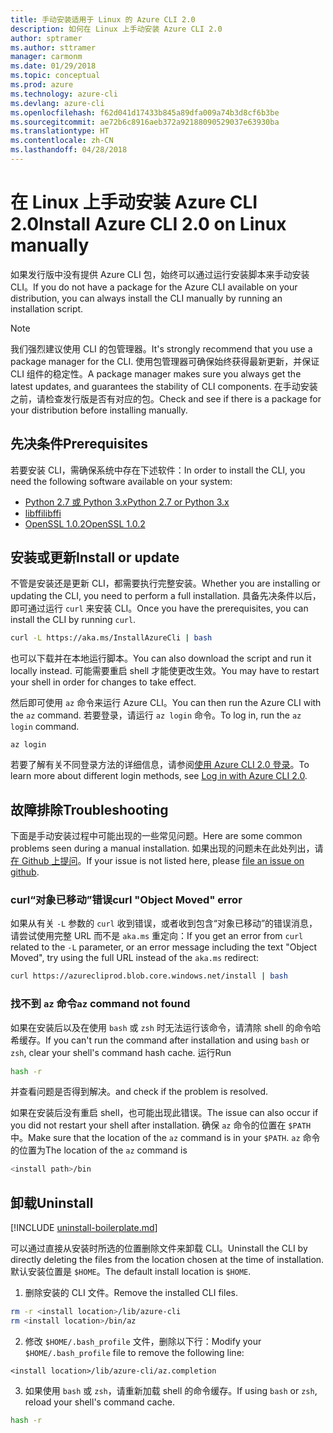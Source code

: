 ```yaml
---
title: 手动安装适用于 Linux 的 Azure CLI 2.0
description: 如何在 Linux 上手动安装 Azure CLI 2.0
author: sptramer
ms.author: sttramer
manager: carmonm
ms.date: 01/29/2018
ms.topic: conceptual
ms.prod: azure
ms.technology: azure-cli
ms.devlang: azure-cli
ms.openlocfilehash: f62d041d17433b845a89dfa009a74b3d8cf6b3be
ms.sourcegitcommit: ae72b6c8916aeb372a92188090529037e63930ba
ms.translationtype: HT
ms.contentlocale: zh-CN
ms.lasthandoff: 04/28/2018
---
```

# <a name="install-azure-cli-20-on-linux-manually"></a><span data-ttu-id="1a161-103">在 Linux 上手动安装 Azure CLI 2.0</span><span class="sxs-lookup"><span data-stu-id="1a161-103">Install Azure CLI 2.0 on Linux manually</span></span>

<span data-ttu-id="1a161-104">如果发行版中没有提供 Azure CLI 包，始终可以通过运行安装脚本来手动安装 CLI。</span><span class="sxs-lookup"><span data-stu-id="1a161-104">If you do not have a package for the Azure CLI available on your distribution, you can always install the CLI manually by running an installation script.</span></span>

> [!NOTE]
> <span data-ttu-id="1a161-105">我们强烈建议使用 CLI 的包管理器。</span><span class="sxs-lookup"><span data-stu-id="1a161-105">It's strongly recommend that you use a package manager for the CLI.</span></span> <span data-ttu-id="1a161-106">使用包管理器可确保始终获得最新更新，并保证 CLI 组件的稳定性。</span><span class="sxs-lookup"><span data-stu-id="1a161-106">A package manager makes sure you always get the latest updates, and guarantees the stability of CLI components.</span></span> <span data-ttu-id="1a161-107">在手动安装之前，请检查发行版是否有对应的包。</span><span class="sxs-lookup"><span data-stu-id="1a161-107">Check and see if there is a package for your distribution before installing manually.</span></span>

## <a name="prerequisites"></a><span data-ttu-id="1a161-108">先决条件</span><span class="sxs-lookup"><span data-stu-id="1a161-108">Prerequisites</span></span>

<span data-ttu-id="1a161-109">若要安装 CLI，需确保系统中存在下述软件：</span><span class="sxs-lookup"><span data-stu-id="1a161-109">In order to install the CLI, you need the following software available on your system:</span></span>

* [<span data-ttu-id="1a161-110">Python 2.7 或 Python 3.x</span><span class="sxs-lookup"><span data-stu-id="1a161-110">Python 2.7 or Python 3.x</span></span>](https://www.python.org/downloads/)
* [<span data-ttu-id="1a161-111">libffi</span><span class="sxs-lookup"><span data-stu-id="1a161-111">libffi</span></span>](https://sourceware.org/libffi/)
* [<span data-ttu-id="1a161-112">OpenSSL 1.0.2</span><span class="sxs-lookup"><span data-stu-id="1a161-112">OpenSSL 1.0.2</span></span>](https://www.openssl.org/source/)

## <a name="install-or-update"></a><span data-ttu-id="1a161-113">安装或更新</span><span class="sxs-lookup"><span data-stu-id="1a161-113">Install or update</span></span>

<span data-ttu-id="1a161-114">不管是安装还是更新 CLI，都需要执行完整安装。</span><span class="sxs-lookup"><span data-stu-id="1a161-114">Whether you are installing or updating the CLI, you need to perform a full installation.</span></span> <span data-ttu-id="1a161-115">具备先决条件以后，即可通过运行 `curl` 来安装 CLI。</span><span class="sxs-lookup"><span data-stu-id="1a161-115">Once you have the prerequisites, you can install the CLI by running `curl`.</span></span>

```bash
curl -L https://aka.ms/InstallAzureCli | bash
```

<span data-ttu-id="1a161-116">也可以下载并在本地运行脚本。</span><span class="sxs-lookup"><span data-stu-id="1a161-116">You can also download the script and run it locally instead.</span></span> <span data-ttu-id="1a161-117">可能需要重启 shell 才能使更改生效。</span><span class="sxs-lookup"><span data-stu-id="1a161-117">You may have to restart your shell in order for changes to take effect.</span></span> 

<span data-ttu-id="1a161-118">然后即可使用 `az` 命令来运行 Azure CLI。</span><span class="sxs-lookup"><span data-stu-id="1a161-118">You can then run the Azure CLI with the `az` command.</span></span> <span data-ttu-id="1a161-119">若要登录，请运行 `az login` 命令。</span><span class="sxs-lookup"><span data-stu-id="1a161-119">To log in, run the `az login` command.</span></span>

```azurecli
az login
```

<span data-ttu-id="1a161-120">若要了解有关不同登录方法的详细信息，请参阅[使用 Azure CLI 2.0 登录](authenticate-azure-cli.md)。</span><span class="sxs-lookup"><span data-stu-id="1a161-120">To learn more about different login methods, see [Log in with Azure CLI 2.0](authenticate-azure-cli.md).</span></span>

## <a name="troubleshooting"></a><span data-ttu-id="1a161-121">故障排除</span><span class="sxs-lookup"><span data-stu-id="1a161-121">Troubleshooting</span></span>

<span data-ttu-id="1a161-122">下面是手动安装过程中可能出现的一些常见问题。</span><span class="sxs-lookup"><span data-stu-id="1a161-122">Here are some common problems seen during a manual installation.</span></span> <span data-ttu-id="1a161-123">如果出现的问题未在此处列出，请[在 Github 上提问](https://github.com/Azure/azure-cli/issues)。</span><span class="sxs-lookup"><span data-stu-id="1a161-123">If your issue is not listed here, please [file an issue on github](https://github.com/Azure/azure-cli/issues).</span></span>
### <a name="curl-object-moved-error"></a><span data-ttu-id="1a161-124">curl“对象已移动”错误</span><span class="sxs-lookup"><span data-stu-id="1a161-124">curl "Object Moved" error</span></span>

<span data-ttu-id="1a161-125">如果从有关 `-L` 参数的 `curl` 收到错误，或者收到包含“对象已移动”的错误消息，请尝试使用完整 URL 而不是 `aka.ms` 重定向：</span><span class="sxs-lookup"><span data-stu-id="1a161-125">If you get an error from `curl` related to the `-L` parameter, or an error message including the text "Object Moved", try using the full URL instead of the `aka.ms` redirect:</span></span>

```bash
curl https://azurecliprod.blob.core.windows.net/install | bash
```

### <a name="az-command-not-found"></a><span data-ttu-id="1a161-126">找不到 `az` 命令</span><span class="sxs-lookup"><span data-stu-id="1a161-126">`az` command not found</span></span>

<span data-ttu-id="1a161-127">如果在安装后以及在使用 `bash` 或 `zsh` 时无法运行该命令，请清除 shell 的命令哈希缓存。</span><span class="sxs-lookup"><span data-stu-id="1a161-127">If you can't run the command after installation and using `bash` or `zsh`, clear your shell's command hash cache.</span></span> <span data-ttu-id="1a161-128">运行</span><span class="sxs-lookup"><span data-stu-id="1a161-128">Run</span></span>

```bash
hash -r
```

<span data-ttu-id="1a161-129">并查看问题是否得到解决。</span><span class="sxs-lookup"><span data-stu-id="1a161-129">and check if the problem is resolved.</span></span>

<span data-ttu-id="1a161-130">如果在安装后没有重启 shell，也可能出现此错误。</span><span class="sxs-lookup"><span data-stu-id="1a161-130">The issue can also occur if you did not restart your shell after installation.</span></span> <span data-ttu-id="1a161-131">确保 `az` 命令的位置在 `$PATH` 中。</span><span class="sxs-lookup"><span data-stu-id="1a161-131">Make sure that the location of the `az` command is in your `$PATH`.</span></span> <span data-ttu-id="1a161-132">`az` 命令的位置为</span><span class="sxs-lookup"><span data-stu-id="1a161-132">The location of the `az` command is</span></span>

```bash
<install path>/bin
```

## <a name="uninstall"></a><span data-ttu-id="1a161-133">卸载</span><span class="sxs-lookup"><span data-stu-id="1a161-133">Uninstall</span></span>

[!INCLUDE [uninstall-boilerplate.md](includes/uninstall-boilerplate.md)]

<span data-ttu-id="1a161-134">可以通过直接从安装时所选的位置删除文件来卸载 CLI。</span><span class="sxs-lookup"><span data-stu-id="1a161-134">Uninstall the CLI by directly deleting the files from the location chosen at the time of installation.</span></span> <span data-ttu-id="1a161-135">默认安装位置是 `$HOME`。</span><span class="sxs-lookup"><span data-stu-id="1a161-135">The default install location is `$HOME`.</span></span>

1. <span data-ttu-id="1a161-136">删除安装的 CLI 文件。</span><span class="sxs-lookup"><span data-stu-id="1a161-136">Remove the installed CLI files.</span></span>

  ```bash
  rm -r <install location>/lib/azure-cli
  rm <install location>/bin/az
  ```
2. <span data-ttu-id="1a161-137">修改 `$HOME/.bash_profile` 文件，删除以下行：</span><span class="sxs-lookup"><span data-stu-id="1a161-137">Modify your `$HOME/.bash_profile` file to remove the following line:</span></span>

  ```
  <install location>/lib/azure-cli/az.completion
  ```

3. <span data-ttu-id="1a161-138">如果使用 `bash` 或 `zsh`，请重新加载 shell 的命令缓存。</span><span class="sxs-lookup"><span data-stu-id="1a161-138">If using `bash` or `zsh`, reload your shell's command cache.</span></span>

  ```bash
  hash -r
  ```
